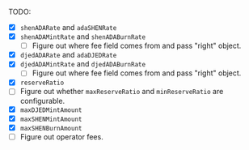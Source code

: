 TODO:
- [x] `shenADARate` and `adaSHENRate`
- [x] `shenADAMintRate` and `shenADABurnRate`
  - [ ] Figure out where fee field comes from and pass "right" object.
- [x] `djedADARate` and `adaDJEDRate`
- [x] `djedADAMintRate` and `djedADABurnRate`
  - [ ] Figure out where fee field comes from and pass "right" object.
- [x] `reserveRatio`
- [ ] Figure out whether `maxReserveRatio` and `minReserveRatio` are configurable.
- [x] `maxDJEDMintAmount`
- [x] `maxSHENMintAmount`
- [x] `maxSHENBurnAmount`
- [ ] Figure out operator fees.